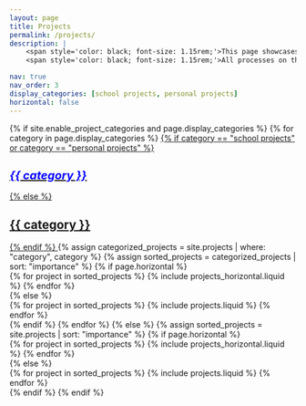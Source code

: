 ```yaml
---
layout: page
title: Projects
permalink: /projects/
description: |
    <span style='color: black; font-size: 1.15rem;'>This page showcases projects that have been committed and deployed on GitHub, each with a brief explanation and a link to the corresponding repository. Some projects are not yet committed or deployed due to various reasons such as ongoing revisions, data privacy considerations, or deployment constraints. The page is actively being updated to reflect current progress.</span><br></span><br>
    <span style='color: black; font-size: 1.15rem;'>All processes on this site are deployed using PyCharm and GitHub.</span><br>

nav: true
nav_order: 3
display_categories: [school projects, personal projects]
horizontal: false
---
```


<!-- pages/projects.md -->
<div class="projects">
  {% if site.enable_project_categories and page.display_categories %}
    <!-- Display categorized projects -->
    {% for category in page.display_categories %}
      <a id="{{ category | slugify }}" href=".#{{ category | slugify }}">
        {% if category == "school projects" or category == "personal projects" %}
          <h2 class="category" style="color: #0000FF;font-style: italic;font-size: 1.25rem;">{{ category }}</h2>
        {% else %}
          <h2 class="category">{{ category }}</h2>
        {% endif %}
      </a>
      {% assign categorized_projects = site.projects | where: "category", category %}
      {% assign sorted_projects = categorized_projects | sort: "importance" %}
      <!-- Generate cards for each project -->
      {% if page.horizontal %}
        <div class="container">
          <div class="row row-cols-1 row-cols-md-2">
            {% for project in sorted_projects %}
              {% include projects_horizontal.liquid %}
            {% endfor %}
          </div>
        </div>
      {% else %}
        <div class="row row-cols-1 row-cols-md-3">
          {% for project in sorted_projects %}
            {% include projects.liquid %}
          {% endfor %}
        </div>
      {% endif %}
    {% endfor %}
  {% else %}
    <!-- Display projects without categories -->
    {% assign sorted_projects = site.projects | sort: "importance" %}
    <!-- Generate cards for each project -->
    {% if page.horizontal %}
      <div class="container">
        <div class="row row-cols-1 row-cols-md-2">
          {% for project in sorted_projects %}
            {% include projects_horizontal.liquid %}
          {% endfor %}
        </div>
      </div>
    {% else %}
      <div class="row row-cols-1 row-cols-md-3">
        {% for project in sorted_projects %}
          {% include projects.liquid %}
        {% endfor %}
      </div>
    {% endif %}
  {% endif %}
</div>
